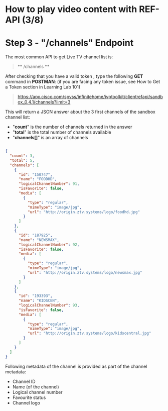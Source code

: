 #  How to play video content with REF-API (3/8)


# Step 3 - "/channels" Endpoint

The most common API to get Live TV channel list is:
> **		/channels
> **

After checking that you have a valid token , type the following **GET** command in **POSTMAN**:
(if you are facing any token issue, see How to Get a Token section in Learning Lab 101)
> https://apx.cisco.com/spvss/infinitehome/ivptoolkit/clientrefapi/sandbox_0.4.1/channels?limit=3
>

This will return a JSON answer about the 3 first channels of the sandbox channel list:
-  "**count**" is the number of channels returned in the answer
-  "**total**" is the total number of channels available
-  "**channels[]**" is an array of channels


```json

{
  "count": 3,
  "total": 5,
  "channels": [
    {
      "id": "150747",
      "name": "FOODHD",
      "logicalChannelNumber": 91,
      "isFavorite": false,
      "media": [
        {
          "type": "regular",
          "mimeType": "image/jpg",
          "url": "http://origin.ztv.systems/logo/foodhd.jpg"
        }
      ]
    },
    {
      "id": "187925",
      "name": "NEWSMAX",
      "logicalChannelNumber": 92,
      "isFavorite": false,
      "media": [
        {
          "type": "regular",
          "mimeType": "image/jpg",
          "url": "http://origin.ztv.systems/logo/newsmax.jpg"
        }
      ]
    },
    {
      "id": "193393",
      "name": "KIDSCEN",
      "logicalChannelNumber": 93,
      "isFavorite": false,
      "media": [
        {
          "type": "regular",
          "mimeType": "image/jpg",
          "url": "http://origin.ztv.systems/logo/kidscentral.jpg"
        }
      ]
    }
  ]
}
```


Following metadata of the channel is provided as part of the channel metadata:
- Channel ID
- Name (of the channel)
- Logical channel number
- Favourite status
- Channel logo

<br>


